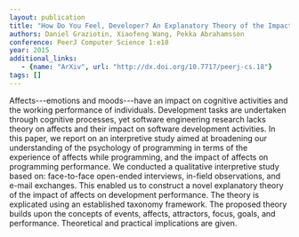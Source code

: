 ```yaml
---
layout: publication
title: "How Do You Feel, Developer? An Explanatory Theory of the Impact of Affects on Programming Performance"
authors: Daniel Graziotin, Xiaofeng Wang, Pekka Abrahamsson
conference: PeerJ Computer Science 1:e18
year: 2015
additional_links: 
   - {name: "ArXiv", url: "http://dx.doi.org/10.7717/peerj-cs.18"}
tags: []
---
```

Affects---emotions and moods---have an impact on cognitive activities and the
working performance of individuals. Development tasks are undertaken through
cognitive processes, yet software engineering research lacks theory on affects
and their impact on software development activities. In this paper, we report
on an interpretive study aimed at broadening our understanding of the
psychology of programming in terms of the experience of affects while
programming, and the impact of affects on programming performance. We conducted
a qualitative interpretive study based on: face-to-face open-ended interviews,
in-field observations, and e-mail exchanges. This enabled us to construct a
novel explanatory theory of the impact of affects on development performance.
The theory is explicated using an established taxonomy framework. The proposed
theory builds upon the concepts of events, affects, attractors, focus, goals,
and performance. Theoretical and practical implications are given.